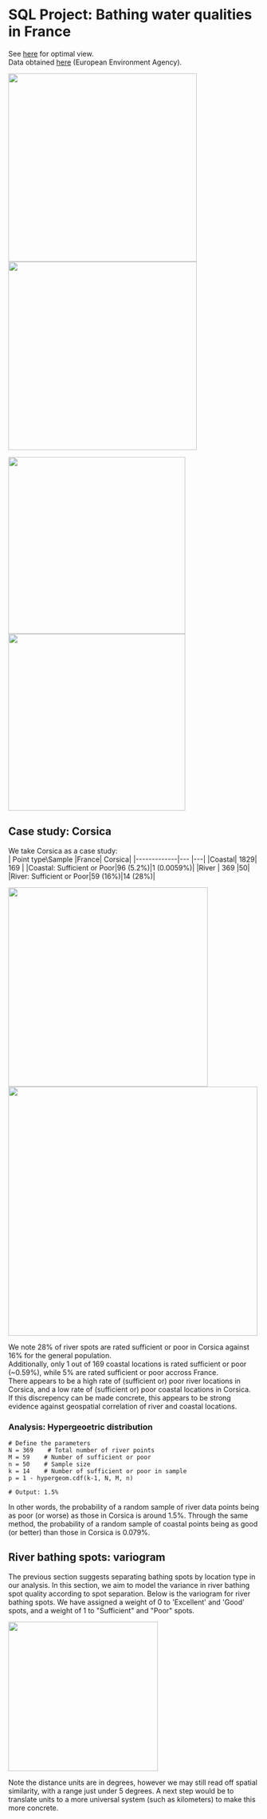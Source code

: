 # SQL Project: Bathing water qualities in France
See [here](https://github.com/L-Arscott/SQL_Project_Water_Quality/blob/master/README.md) for optimal view.  
Data obtained [here](https://www.eea.europa.eu/data-and-maps/data/bathing-water-directive-status-of-bathing-water-14) (European Environment Agency).

<p>
 <img src="https://user-images.githubusercontent.com/64332150/235879883-ad6b6379-938e-447e-8505-8f91b352c38b.png" height="378" />
  <img src="https://user-images.githubusercontent.com/64332150/235956932-1caa5f17-bd0c-4646-8503-7e1af7b12049.png" height="378" />
</p>

<p>
 <img src="https://user-images.githubusercontent.com/64332150/235955789-ff57094b-bf15-4b45-8d43-87a2c2e7ab4e.png" height="355" />
 <img src="https://user-images.githubusercontent.com/64332150/235956305-3ef03df5-ba0c-430b-ade7-97a16358bb2d.png" height="355" />
</p>
 
## Case study: Corsica
We take Corsica as a case study:  
|    Point type\Sample     |France| Corsica| 
|-------------|---       |---|
|Coastal| 1829| 169 |
|Coastal: Sufficient or Poor|96 (5.2%)|1 (0.0059%)|
|River  | 369      |50|
|River: Sufficient or Poor|59 (16%)|14 (28%)|

<p>
 <img src="https://user-images.githubusercontent.com/64332150/236468392-3696aaf7-8fe3-4e74-bc1c-f46e99fca4fd.png" height="400" />
 <img src="https://user-images.githubusercontent.com/64332150/236476413-2516e4c8-1d6b-4c1d-9897-e7ce9bc08630.png" height="500" />
</p>

We note 28% of river spots are rated sufficient or poor in Corsica against 16% for the general population.  
Additionally, only 1 out of 169 coastal locations is rated sufficient or poor (~0.59%), while 5% are rated sufficient or poor accross France.  
There appears to be a high rate of (sufficient or) poor river locations in Corsica, and a low rate of (sufficient or) poor coastal locations in Corsica.  
If this discrepency can be made concrete, this appears to be strong evidence against geospatial correlation of river and coastal locations.

### Analysis: Hypergeoetric distribution
```
# Define the parameters
N = 369    # Total number of river points
M = 59    # Number of sufficient or poor
n = 50    # Sample size
k = 14    # Number of sufficient or poor in sample
p = 1 - hypergeom.cdf(k-1, N, M, n)

# Output: 1.5%
```
In other words, the probability of a random sample of river data points being as poor (or worse) as those in Corsica is around 1.5%. Through the same method, the probability of a random sample of coastal points being as good (or better) than those in Corsica is 0.079%.


## River bathing spots: variogram
The previous section suggests separating bathing spots by location type in our analysis. In this section, we aim to model the variance in river bathing spot quality according to spot separation. Below is the variogram for river bathing spots. We have assigned a weight of 0 to 'Excellent' and 'Good' spots, and a weight of 1 to "Sufficient" and "Poor" spots.

<p>
 <img src="https://github.com/L-Arscott/SQL_Project_Water_Quality/assets/64332150/cb7a1eb0-771b-4412-b8c5-54d161cc4e16" height="300" />
</p>

Note the distance units are in degrees, however we may still read off spatial similarity, with a range just under 5 degrees. A next step would be to translate units to a more universal system (such as kilometers) to make this more concrete.

<!---
## Coastal bathing spots: identification of neighbourhoods with poor bathing spots
We assume spatial correlation of data points.  
In this section we identify particularly poors bathing locations on the coast.  
To account for varying spatial density in data points, and to smooth out effects of outliers, each point is assigned a weight based on its own quality
and that of its 4 nearest neighbours. To account for the skewed nature of our data, we assign weights as follows:  
'Excellent': 0  
'Good': 1  
'Sufficient': 4  
'Poor': 5  

<p>
 <center>
 <img src="https://user-images.githubusercontent.com/64332150/236251849-b1d7401d-e7ac-44d9-8637-743b4f6540f8.png" height="450" />
 </center>
</p>
-->
